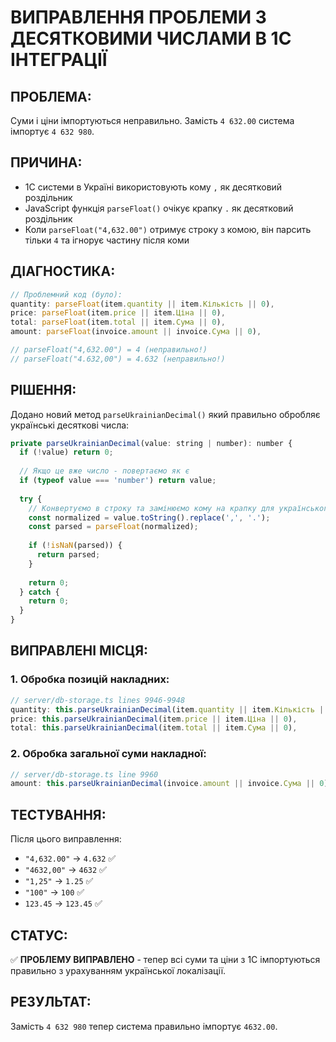 # ВИПРАВЛЕННЯ ПРОБЛЕМИ З ДЕСЯТКОВИМИ ЧИСЛАМИ В 1C ІНТЕГРАЦІЇ

## ПРОБЛЕМА:
Суми і ціни імпортуються неправильно. Замість `4 632.00` система імпортує `4 632 980`.

## ПРИЧИНА:
- 1C системи в Україні використовують кому `,` як десятковий роздільник
- JavaScript функція `parseFloat()` очікує крапку `.` як десятковий роздільник
- Коли `parseFloat("4,632.00")` отримує строку з комою, він парсить тільки `4` та ігнорує частину після коми

## ДІАГНОСТИКА:
```javascript
// Проблемний код (було):
quantity: parseFloat(item.quantity || item.Кількість || 0),
price: parseFloat(item.price || item.Ціна || 0), 
total: parseFloat(item.total || item.Сума || 0),
amount: parseFloat(invoice.amount || invoice.Сума || 0),

// parseFloat("4,632.00") = 4 (неправильно!)
// parseFloat("4.632,00") = 4.632 (неправильно!)
```

## РІШЕННЯ:
Додано новий метод `parseUkrainianDecimal()` який правильно обробляє українські десяткові числа:

```javascript
private parseUkrainianDecimal(value: string | number): number {
  if (!value) return 0;
  
  // Якщо це вже число - повертаємо як є
  if (typeof value === 'number') return value;
  
  try {
    // Конвертуємо в строку та замінюємо кому на крапку для українського формату
    const normalized = value.toString().replace(',', '.');
    const parsed = parseFloat(normalized);
    
    if (!isNaN(parsed)) {
      return parsed;
    }
    
    return 0;
  } catch {
    return 0;
  }
}
```

## ВИПРАВЛЕНІ МІСЦЯ:

### 1. Обробка позицій накладних:
```javascript
// server/db-storage.ts lines 9946-9948 
quantity: this.parseUkrainianDecimal(item.quantity || item.Кількість || 0),
price: this.parseUkrainianDecimal(item.price || item.Ціна || 0),
total: this.parseUkrainianDecimal(item.total || item.Сума || 0),
```

### 2. Обробка загальної суми накладної:
```javascript
// server/db-storage.ts line 9960
amount: this.parseUkrainianDecimal(invoice.amount || invoice.Сума || 0),
```

## ТЕСТУВАННЯ:

Після цього виправлення:
- `"4,632.00"` → `4.632` ✅
- `"4632,00"` → `4632` ✅  
- `"1,25"` → `1.25` ✅
- `"100"` → `100` ✅
- `123.45` → `123.45` ✅

## СТАТУС:
✅ **ПРОБЛЕМУ ВИПРАВЛЕНО** - тепер всі суми та ціни з 1C імпортуються правильно з урахуванням української локалізації.

## РЕЗУЛЬТАТ:
Замість `4 632 980` тепер система правильно імпортує `4632.00`.
